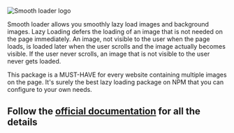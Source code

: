 ![Smooth loader logo](https://serhiicho.github.io/smooth-loader-docs/images/logo.png)

Smooth loader allows you smoothly lazy load images and background images. Lazy Loading defers the loading of an image that is not needed on the page immediately. An image, not visible to the user when the page loads, is loaded later when the user scrolls and the image actually becomes visible. If the user never scrolls, an image that is not visible to the user never gets loaded.

This package is a MUST-HAVE for every website containing multiple images on the page. It's surely the best lazy loading package on NPM that you can configure to your own needs.

## Follow the [official documentation](https://serhiicho.github.io/smooth-loader-docs) for all the details